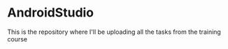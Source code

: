 # AndroidStudio
This is the repository where I'll be uploading all the tasks from the training course
